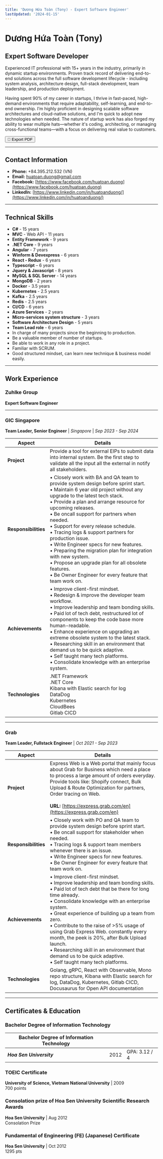 ```yaml
---
title: 'Dương Hứa Toàn (Tony) - Expert Software Engineer'
lastUpdated: '2024-01-15'
---
```


# Dương Hứa Toàn (Tony)

## Expert Software Developer

Experienced IT professional with 15+ years in the industry, primarily in dynamic startup environments. Proven track record of delivering end-to-end solutions across the full software development lifecycle - including system analysis, architecture design, full-stack development, team leadership, and production deployment.

Having spent 90% of my career in startups, I thrive in fast-paced, high-demand environments that require adaptability, self-learning, and end-to-end ownership. I’m highly proficient in designing scalable software architectures and cloud-native solutions, and I'm quick to adopt new technologies when needed. The nature of startup work has also forged my ability to wear multiple hats—whether it's coding, architecting, or managing cross-functional teams—with a focus on delivering real value to customers.

<!-- [Get PDF version](#){ .md-button .md-button--primary } -->

<!-- PDF Export Button -->
<!-- <div style="text-align: right; margin-bottom: 2rem;"> -->
<div>
  <!-- <button id="pdf-export-btn" class="md-button md-button--primary pdf-export-btn" onclick="window.print()"> -->
  <button id="pdf-export-btn" class="md-button md-button--primary" onclick="exportToPDF()">
  <!-- <button id="pdf-export-btn" class="md-button md-button--primary"> -->
    <span class="icon">📄</span>
    <span>Export PDF</span>
  </button>
</div>

---

## Contact Information

- **Phone:** +84.395.212.532 (VN)
- **Email:** [huatoan.duong@gmail.com](mailto:huatoan.duong@gmail.com)
- **Facebook:** [https://www.facebook.com/huatoan.duong](https://www.facebook.com/huatoan.duong)
- **LinkedIn:** [https://www.linkedin.com/in/huatoanduong/](https://www.linkedin.com/in/huatoanduong/)
<!-- - **Skype:** go_with_me2005 -->

---

## Technical Skills

- **C#** - 15 years
- **MVC** - Web API - 11 years
- **Entity Framework** - 9 years
- **.NET Core** - 9 years
- **Angular** - 7 years
- **Winform & Devexpress** - 6 years
- **React - Redux** - 6 years
- **Typescript** – 6 years
- **Jquery & Javascript** - 8 years
- **MySQL & SQL Server** - 14 years
- **MongoDB** - 2 years
- **Docker** - 3.5 years
- **Kubernetes** - 2.5 years
- **Kafka** - 2.5 years
- **Redis** - 2.5 years
- **CI/CD** - 6 years
- **Azure Services** - 2 years
- **Micro-services system structure** - 3 years
- **Software Architecture Design** - 5 years
- **Team Lead role** - 6 years
- In charge of many projects since the beginning to production.
- Be a valuable member of number of startups.
- Be able to work in any role in a project.
- Familiar with SCRUM.
- Good structured mindset, can learn new technique & business model easily.

---

## Work Experience

### Zuhlke Group

**Expert Software Engineer**

---

### GIC Singapore

**Team Leader, Senior Engineer** | _Singapore_ | _Sep 2023 - Sep 2024_

| **Aspect**           | **Details**                                                                                                                                                                                                                                                                                                                                                                                                                                                                                                                                                                                                             |
| -------------------- | ----------------------------------------------------------------------------------------------------------------------------------------------------------------------------------------------------------------------------------------------------------------------------------------------------------------------------------------------------------------------------------------------------------------------------------------------------------------------------------------------------------------------------------------------------------------------------------------------------------------------- |
| **Project**          | Provide a tool for external EIPs to submit data into internal system. Be the first step to validate all the input all the external in notify all stakeholders.                                                                                                                                                                                                                                                                                                                                                                                                                                                          |
| **Responsibilities** | • Closely work with BA and QA team to provide system design before sprint start.<br>• Maintain 6 year old project without any upgrade to the latest tech stack.<br>• Provide a plan and arrange resource for upcoming releases.<br>• Be oncall support for partners when needed.<br>• Support for every release schedule.<br>• Tracing logs & support partners for production issue.<br>• Write Engineer specs for new features.<br>• Preparing the migration plan for integration with new system.<br>• Propose an upgrade plan for all obsolete features.<br>• Be Owner Engineer for every feature that team work on. |
| **Achievements**     | • Improve client-first mindset.<br>• Redesign & improve the developer team workflow.<br>• Improve leadership and team bonding skills.<br>• Paid lot of tech debt, restructured lot of components to keep the code base more human-readable.<br>• Enhance experience on upgrading an extreme obsolete system to the latest stack.<br>• Researching skill in an environment that demand us to be quick adaptive.<br>• Self taught many tech platforms.<br>• Consolidate knowledge with an enterprise system.                                                                                                              |
| **Technologies**     | .NET Framework<br>.NET Core<br>Kibana with Elastic search for log<br>DataDog<br>Kubernetes<br>CloudBees<br>Gitlab CICD                                                                                                                                                                                                                                                                                                                                                                                                                                                                                                  |

---

### Grab

**Team Leader, Fullstack Engineer** | _Oct 2021 - Sep 2023_

| **Aspect**           | **Details**                                                                                                                                                                                                                                                                                                                                                                                                                                                                                                               |
| -------------------- | ------------------------------------------------------------------------------------------------------------------------------------------------------------------------------------------------------------------------------------------------------------------------------------------------------------------------------------------------------------------------------------------------------------------------------------------------------------------------------------------------------------------------- |
| **Project**          | Express Web is a Web portal that mainly focus about Grab for Business which need a place to process a large amount of orders everyday. Provide tools like: Shopify connect, Bulk Upload & Route Optimization for partners, Order tracing on Web.<br><br>**URL:** [https://express.grab.com/en](https://express.grab.com/en)                                                                                                                                                                                               |
| **Responsibilities** | • Closely work with PO and QA team to provide system design before sprint start.<br>• Be oncall support for stakeholder when needed.<br>• Tracing logs & support team members whenever there is an issue.<br>• Write Engineer specs for new features.<br>• Be Owner Engineer for every feature that team work on.                                                                                                                                                                                                         |
| **Achievements**     | • Improve client-first mindset.<br>• Improve leadership and team bonding skills.<br>• Paid lot of tech debt that be there for long time already.<br>• Consolidate knowledge with an enterprise system.<br>• Great experience of building up a team from zero.<br>• Contribute to the raise of >5% usage of using Grab Express Web. constantly every month, the peek is 20%, after Bulk Upload launch.<br>• Researching skill in an environment that demand us to be quick adaptive.<br>• Self taught many tech platforms. |
| **Technologies**     | Golang, gRPC, React with Observable, Mono repo structure, Kibana with Elastic search for log, DataDog, Kubernetes, Gitlab CICD, Docusaurus for Open API documentation                                                                                                                                                                                                                                                                                                                                                     |

---

## Certificates & Education

### Bachelor Degree of Information Technology

| Bachelor Degree of Information Technology | | |
| ---------------------- |---| ------------- |
| **_Hoa Sen University_** | 2012 | GPA: 3.12 / 4 |

### TOEIC Certificate

**University of Science, Vietnam National University** | 2009  
700 points

### Consolation prize of Hoa Sen University Scientific Research Awards

**Hoa Sen University** | Aug 2012  
Consolation Prize

### Fundamental of Engineering (FE) (Japanese) Certificate

**Hoa Sen University** | Oct 2012  
1295 pts
